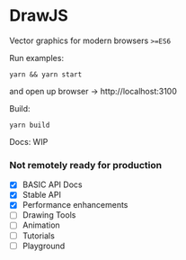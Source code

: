 # DrawJS

Vector graphics for modern browsers `>=ES6`

Run examples:

```
yarn && yarn start

```
and open up browser -> http://localhost:3100


Build:
```
yarn build
```


Docs: WIP

### Not remotely ready for production


- [x] BASIC API Docs
- [x] Stable API
- [x] Performance enhancements
- [ ] Drawing Tools
- [ ] Animation
- [ ] Tutorials
- [ ] Playground
